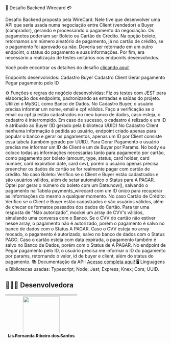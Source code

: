 💸 Desafio Backend Wirecard 💳

Desafio Backend proposto pela WireCard. Nele tive que desenvolver uma API que seria usada numa negociação entre Client (vendedor) e Buyer (comprador), gerando e processando o pagamento da negociação. Os pagametos poderiam ser Boleto ou Cartão de Crédito. Na opção boleto, retornamos um número aleatório de pagamento, já no cartão de crédito, se o pagamento foi aprovado ou não. Deveria ser retornado em um outro endpoint, o status do pagamento e suas informações. Por fim, era necessário a realização de testes unitários nos endpoints desenvolvidos.

Você pode encontrar os detalhes do desafio [clicando aqui!](https://github.com/wirecardBrasil/challenge/tree/master/backend)

Endpoints desenvolvidos: 
Cadastro Buyer 
Cadastro Client 
Gerar pagamento 
Pegar pagamento pelo ID 

⚙️ Funções e regras de negócio desenvolvidas:
Fiz os testes com JEST para elaboração dos endpoints, padronizando as entradas e saídas do projeto.
Utilizei o MySQL como Banco de Dados.
No Cadastro Buyer, o usuário precisa informar um nome, email e cpf válidos. Faço a verificação se o email ou cpf já estão cadastrados no meu banco de dados, caso esteja, o cadastro é interrompido. Em caso de sucesso, o cadastro é relizado e um ID é atribuido ao Buyer (ID gerado pela biblioteca UUID)
No Cadastro Client nenhuma informação é pedida ao usuário, endpoint criado apenas para popular o banco e gerar os pagamentos, apenas um ID por Client consiste essa tabela (também gerado por UUID). 
Para Gerar Pagamento o usuário precisa me informar um ID de Client e um de Buyer por Params. No body eu coloco todas as informações necessárias tanto para pagamento por cartão, como pagamento por boleto (amount, type, status, card holder, card number, card expiration date, card cvv), porém o usuário apenas precisa preencher os dados de cartão se for realmente pagar com cartão de crédito.
No caso Boleto: Verifico se o Client e Buyer estão cadastrados e são usuários válidos, além de setar automático o Status para A PAGAR. Optei por gerar o número do boleto com um Date.now(), salvando o pagamento na Tabela payments_wirecard com um ID único para recuperar as informações do mesmo a qualquer momento. 
No caso Cartão de Crédito: Verifico se o Client e Buyer estão cadastrados e são usuários válidos, além de checar os formatos passados dos dados do Cartão. Para ter uma resposta de "Não autorizado", mockei um array de CVV's válidos, simulando uma conversa com o Banco. Se o CVV do cartão não estiver nesse array, o pagamento não é autorizado, porém o pagamento é salvo no banco de dados com o Status A PAGAR. Caso o CVV esteja no array mocado, o pagamento é autorizado, salvo no banco de dados com o Status PAGO. Caso o cartão esteja com data expirada, o pagamento também é salvo no Banco de Dados, porém com o Status de A PAGAR. 
No endpoint de Pegar pagamento pelo ID, o usuário precisa me informar o ID do pagamento por params, retornando o valor, id de buyer e client, além do status do pagamento. 
📚 Documentação da API:
[Acesse completa aqui!](https://documenter.getpostman.com/view/20352183/UzXKXeWX)
🖥️ Linguagens e Bibliotecas usadas:
Typescript;
Node;
Jest;
Express;
Knex;
Cors;
UUID.

## 👩🏻‍💻 Desenvolvedora
[<img src="https://avatars.githubusercontent.com/u/99182969?v=4" width=115><br><sub>Lis Fernanda Ribeiro dos Santos</sub>](https://github.com/lisfribeiro) |
| :---: |
